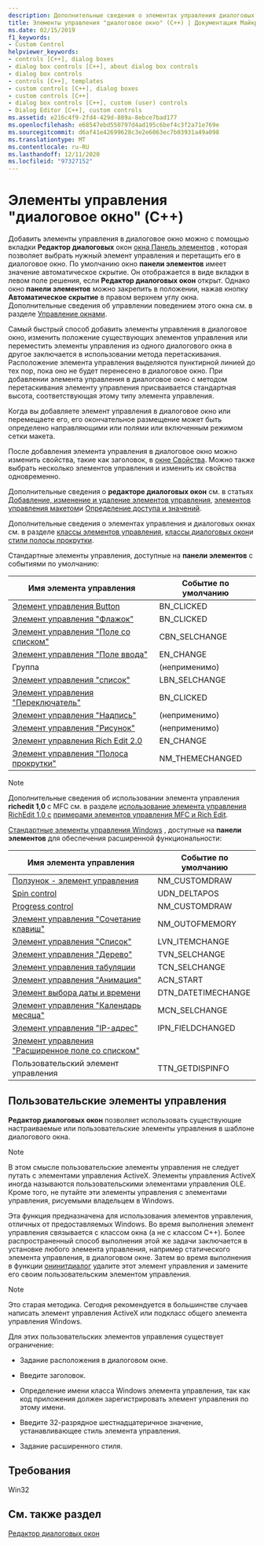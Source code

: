 ```yaml
---
description: Дополнительные сведения о элементах управления диалоговых окон (C++)
title: Элементы управления "диалоговое окно" (C++) | Документация Майкрософт
ms.date: 02/15/2019
f1_keywords:
- Custom Control
helpviewer_keywords:
- controls [C++], dialog boxes
- dialog box controls [C++], about dialog box controls
- dialog box controls
- controls [C++], templates
- custom controls [C++], dialog boxes
- custom controls [C++]
- dialog box controls [C++], custom (user) controls
- Dialog Editor [C++], custom controls
ms.assetid: e216c4f9-2fd4-429d-889a-8ebce7bad177
ms.openlocfilehash: e68547ebd550797d4ad195c6bef4c3f2a71e769e
ms.sourcegitcommit: d6af41e42699628c3e2e6063ec7b03931a49a098
ms.translationtype: MT
ms.contentlocale: ru-RU
ms.lasthandoff: 12/11/2020
ms.locfileid: "97327152"
---
```

# <a name="dialog-box-controls-c"></a>Элементы управления "диалоговое окно" (C++)

Добавить элементы управления в диалоговое окно можно с помощью вкладки **Редактор диалоговых** окон [окна Панель элементов](/visualstudio/ide/reference/toolbox) , которая позволяет выбрать нужный элемент управления и перетащить его в диалоговое окно. По умолчанию окно **панели элементов** имеет значение автоматическое скрытие. Он отображается в виде вкладки в левом поле решения, если **Редактор диалоговых окон** открыт. Однако окно **панели элементов** можно закрепить в положении, нажав кнопку **Автоматическое скрытие** в правом верхнем углу окна. Дополнительные сведения об управлении поведением этого окна см. в разделе [Управление окнами](/visualstudio/ide/customizing-window-layouts-in-visual-studio).

Самый быстрый способ добавить элементы управления в диалоговое окно, изменить положение существующих элементов управления или переместить элементы управления из одного диалогового окна в другое заключается в использовании метода перетаскивания. Расположение элемента управления выделяются пунктирной линией до тех пор, пока оно не будет перенесено в диалоговое окно. При добавлении элемента управления в диалоговое окно с методом перетаскивания элементу управления присваивается стандартная высота, соответствующая этому типу элемента управления.

Когда вы добавляете элемент управления в диалоговое окно или перемещаете его, его окончательное размещение может быть определено направляющими или полями или включенным режимом сетки макета.

После добавления элемента управления в диалоговое окно можно изменить свойства, такие как заголовок, в [окне Свойства](/visualstudio/ide/reference/properties-window). Можно также выбрать несколько элементов управления и изменить их свойства одновременно.

Дополнительные сведения о **редакторе диалоговых окон** см. в статьях [Добавление, изменение и удаление элементов управления](adding-editing-or-deleting-controls.md), [элементов управления макетом](../windows/arrangement-of-controls-on-dialog-boxes.md)и [Определение доступа и значений](../windows/defining-mnemonics-access-keys.md).

Дополнительные сведения о элементах управления и диалоговых окнах см. в разделе [классы элементов управления](../mfc/control-classes.md), [классы диалоговых окон](../mfc/dialog-box-classes.md)и [стили полосы прокрутки](../mfc/reference/styles-used-by-mfc.md#scroll-bar-styles).

Стандартные элементы управления, доступные на **панели элементов** с событиями по умолчанию:

|Имя элемента управления|Событие по умолчанию|
|---|---|
|[Элемент управления Button](../mfc/reference/cbutton-class.md)|BN_CLICKED|
|[Элемент управления "Флажок"](../mfc/reference/styles-used-by-mfc.md#button-styles)|BN_CLICKED|
|[Элемент управления "Поле со списком"](../mfc/reference/ccombobox-class.md)|CBN_SELCHANGE|
|[Элемент управления "Поле ввода"](../mfc/reference/cedit-class.md)|EN_CHANGE|
|Группа|(неприменимо)|
|[Элемент управления "список"](../mfc/reference/clistbox-class.md)|LBN_SELCHANGE|
|[Элемент управления "Переключатель"](../mfc/reference/styles-used-by-mfc.md#button-styles)|BN_CLICKED|
|[Элемент управления "Надпись"](../mfc/reference/cstatic-class.md)|(неприменимо)|
|[Элемент управления "Рисунок"](../mfc/reference/cpictureholder-class.md)|(неприменимо)|
|[Элемент управления Rich Edit 2.0](../mfc/using-cricheditctrl.md)|EN_CHANGE|
|[Элемент управления "Полоса прокрутки"](../mfc/reference/cscrollbar-class.md)|NM_THEMECHANGED|

> [!NOTE]
> Дополнительные сведения об использовании элемента управления **richedit 1,0** с MFC см. в разделе [использование элемента управления RichEdit 1,0 с](./adding-editing-or-deleting-controls.md) [примерами элементов управления MFC и Rich Edit](../mfc/rich-edit-control-examples.md).

[Стандартные элементы управления Windows](../mfc/controls-mfc.md) , доступные на **панели элементов** для обеспечения расширенной функциональности:

|Имя элемента управления|Событие по умолчанию|
|---|---|
|[Ползунок - элемент управления](../mfc/slider-control-styles.md)|NM_CUSTOMDRAW|
|[Spin control](../mfc/using-cspinbuttonctrl.md)|UDN_DELTAPOS|
|[Progress control](../mfc/styles-for-the-progress-control.md)|NM_CUSTOMDRAW|
|[Элемент управления "Сочетание клавиш"](../mfc/using-a-hot-key-control.md)|NM_OUTOFMEMORY|
|[Элемент управления "Список"](../mfc/list-control-and-list-view.md)|LVN_ITEMCHANGE|
|[Элемент управления "Дерево"](../mfc/tree-control-styles.md)|TVN_SELCHANGE|
|[Элемент управления табуляции](../mfc/tab-controls-and-property-sheets.md)|TCN_SELCHANGE|
|[Элемент управления "Анимация"](../mfc/using-an-animation-control.md)|ACN_START|
|[Элемент выбора даты и времени](../mfc/creating-the-date-and-time-picker-control.md)|DTN_DATETIMECHANGE|
|[Элемент управления "Календарь месяца"](../mfc/month-calendar-control-examples.md)|MCN_SELCHANGE|
|[Элемент управления "IP-адрес"](../mfc/reference/cipaddressctrl-class.md)|IPN_FIELDCHANGED|
|[Элемент управления "Расширенное поле со списком"](../mfc/creating-an-extended-combo-box-control.md)||
|Пользовательский элемент управления|TTN_GETDISPINFO|

## <a name="custom-controls"></a>Пользовательские элементы управления

**Редактор диалоговых окон** позволяет использовать существующие настраиваемые или пользовательские элементы управления в шаблоне диалогового окна.

> [!NOTE]
> В этом смысле пользовательские элементы управления не следует путать с элементами управления ActiveX. Элементы управления ActiveX иногда называются пользовательскими элементами управления OLE. Кроме того, не путайте эти элементы управления с элементами управления, рисуемыми владельцем в Windows.

Эта функция предназначена для использования элементов управления, отличных от предоставляемых Windows. Во время выполнения элемент управления связывается с классом окна (а не с классом C++). Более распространенный способ выполнения этой же задачи заключается в установке любого элемента управления, например статического элемента управления, в диалоговом окне. Затем во время выполнения в функции [онинитдиалог](../mfc/reference/cdialog-class.md#oninitdialog) удалите этот элемент управления и замените его своим пользовательским элементом управления.

> [!NOTE]
> Это старая методика. Сегодня рекомендуется в большинстве случаев написать элемент управления ActiveX или подкласс общего элемента управления Windows.

Для этих пользовательских элементов управления существует ограничение:

- Задание расположения в диалоговом окне.

- Введите заголовок.

- Определение имени класса Windows элемента управления, так как код приложения должен зарегистрировать элемент управления по этому имени.

- Введите 32-разрядное шестнадцатеричное значение, устанавливающее стиль элемента управления.

- Задание расширенного стиля.

## <a name="requirements"></a>Требования

Win32

## <a name="see-also"></a>См. также раздел

[Редактор диалоговых окон](../windows/dialog-editor.md)

<!--
[Adding Event Handlers for Dialog Box Controls](./adding-editing-or-deleting-controls.md)<br/>
[Dialog Box Controls and Variable Types](../ide/adding-a-member-variable-visual-cpp.md#dialog-box-controls-and-variable-types)<br/>
[Controls](../mfc/controls-mfc.md)<br/>-->
